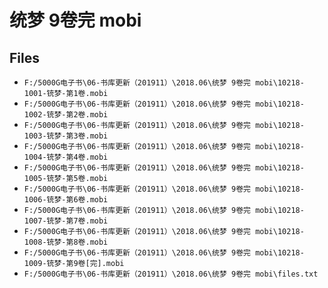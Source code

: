 # 统梦 9卷完 mobi

## Files

- `F:/5000G电子书\06-书库更新（201911）\2018.06\统梦 9卷完 mobi\10218-1001-铳梦-第1卷.mobi`
- `F:/5000G电子书\06-书库更新（201911）\2018.06\统梦 9卷完 mobi\10218-1002-铳梦-第2卷.mobi`
- `F:/5000G电子书\06-书库更新（201911）\2018.06\统梦 9卷完 mobi\10218-1003-铳梦-第3卷.mobi`
- `F:/5000G电子书\06-书库更新（201911）\2018.06\统梦 9卷完 mobi\10218-1004-铳梦-第4卷.mobi`
- `F:/5000G电子书\06-书库更新（201911）\2018.06\统梦 9卷完 mobi\10218-1005-铳梦-第5卷.mobi`
- `F:/5000G电子书\06-书库更新（201911）\2018.06\统梦 9卷完 mobi\10218-1006-铳梦-第6卷.mobi`
- `F:/5000G电子书\06-书库更新（201911）\2018.06\统梦 9卷完 mobi\10218-1007-铳梦-第7卷.mobi`
- `F:/5000G电子书\06-书库更新（201911）\2018.06\统梦 9卷完 mobi\10218-1008-铳梦-第8卷.mobi`
- `F:/5000G电子书\06-书库更新（201911）\2018.06\统梦 9卷完 mobi\10218-1009-铳梦-第9卷[完].mobi`
- `F:/5000G电子书\06-书库更新（201911）\2018.06\统梦 9卷完 mobi\files.txt`
